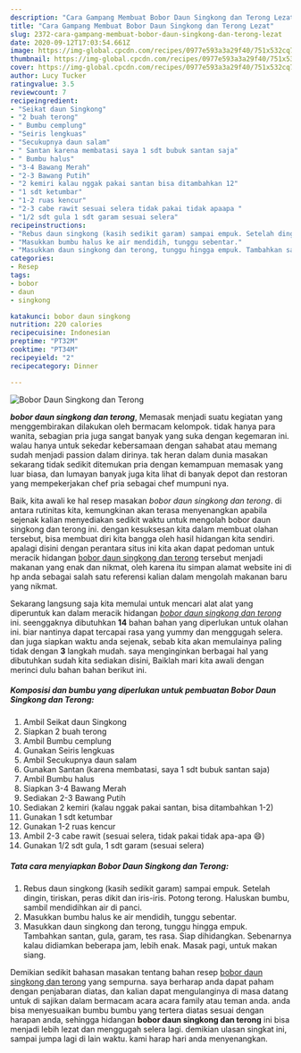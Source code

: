 ```yaml
---
description: "Cara Gampang Membuat Bobor Daun Singkong dan Terong Lezat"
title: "Cara Gampang Membuat Bobor Daun Singkong dan Terong Lezat"
slug: 2372-cara-gampang-membuat-bobor-daun-singkong-dan-terong-lezat
date: 2020-09-12T17:03:54.661Z
image: https://img-global.cpcdn.com/recipes/0977e593a3a29f40/751x532cq70/bobor-daun-singkong-dan-terong-foto-resep-utama.jpg
thumbnail: https://img-global.cpcdn.com/recipes/0977e593a3a29f40/751x532cq70/bobor-daun-singkong-dan-terong-foto-resep-utama.jpg
cover: https://img-global.cpcdn.com/recipes/0977e593a3a29f40/751x532cq70/bobor-daun-singkong-dan-terong-foto-resep-utama.jpg
author: Lucy Tucker
ratingvalue: 3.5
reviewcount: 7
recipeingredient:
- "Seikat daun Singkong"
- "2 buah terong"
- " Bumbu cemplung"
- "Seiris lengkuas"
- "Secukupnya daun salam"
- " Santan karena membatasi saya 1 sdt bubuk santan saja"
- " Bumbu halus"
- "3-4 Bawang Merah"
- "2-3 Bawang Putih"
- "2 kemiri kalau nggak pakai santan bisa ditambahkan 12"
- "1 sdt ketumbar"
- "1-2 ruas kencur"
- "2-3 cabe rawit sesuai selera tidak pakai tidak apaapa "
- "1/2 sdt gula 1 sdt garam sesuai selera"
recipeinstructions:
- "Rebus daun singkong (kasih sedikit garam) sampai empuk. Setelah dingin, tiriskan, peras dikit dan iris-iris. Potong terong. Haluskan bumbu, sambil mendidihkan air di panci."
- "Masukkan bumbu halus ke air mendidih, tunggu sebentar."
- "Masukkan daun singkong dan terong, tunggu hingga empuk. Tambahkan santan, gula, garam, tes rasa. Siap dihidangkan. Sebenarnya kalau didiamkan beberapa jam, lebih enak. Masak pagi, untuk makan siang."
categories:
- Resep
tags:
- bobor
- daun
- singkong

katakunci: bobor daun singkong 
nutrition: 220 calories
recipecuisine: Indonesian
preptime: "PT32M"
cooktime: "PT34M"
recipeyield: "2"
recipecategory: Dinner

---
```



![Bobor Daun Singkong dan Terong](https://img-global.cpcdn.com/recipes/0977e593a3a29f40/751x532cq70/bobor-daun-singkong-dan-terong-foto-resep-utama.jpg)

<b><i>bobor daun singkong dan terong</i></b>, Memasak menjadi suatu kegiatan yang menggembirakan dilakukan oleh bermacam kelompok. tidak hanya para wanita, sebagian pria juga sangat banyak yang suka dengan kegemaran ini. walau hanya untuk sekedar kebersamaan dengan sahabat atau memang sudah menjadi passion dalam dirinya. tak heran dalam dunia masakan sekarang tidak sedikit ditemukan pria dengan kemampuan memasak yang luar biasa, dan lumayan banyak juga kita lihat di banyak depot dan restoran yang mempekerjakan chef pria sebagai chef mumpuni nya.



Baik, kita awali ke hal resep masakan <i>bobor daun singkong dan terong</i>. di antara rutinitas kita, kemungkinan akan terasa menyenangkan apabila sejenak kalian menyediakan sedikit waktu untuk mengolah bobor daun singkong dan terong ini. dengan kesuksesan kita dalam membuat olahan tersebut, bisa membuat diri kita bangga oleh hasil hidangan kita sendiri. apalagi disini dengan perantara situs ini kita akan dapat pedoman untuk meracik hidangan <u>bobor daun singkong dan terong</u> tersebut menjadi makanan yang enak dan nikmat, oleh karena itu simpan alamat website ini di hp anda sebagai salah satu referensi kalian dalam mengolah makanan baru yang nikmat.


Sekarang langsung saja kita memulai untuk mencari alat alat yang diperuntuk kan dalam meracik hidangan <u><i>bobor daun singkong dan terong</i></u> ini. seenggaknya dibutuhkan <b>14</b> bahan bahan yang diperlukan untuk olahan ini. biar nantinya dapat tercapai rasa yang yummy dan menggugah selera. dan juga siapkan waktu anda sejenak, sebab kita akan memulainya paling tidak dengan <b>3</b> langkah mudah. saya menginginkan berbagai hal yang dibutuhkan sudah kita sediakan disini, Baiklah mari kita awali dengan merinci dulu bahan bahan berikut ini.

<!--inarticleads1-->

##### Komposisi dan bumbu yang diperlukan untuk pembuatan Bobor Daun Singkong dan Terong:

1. Ambil Seikat daun Singkong
1. Siapkan 2 buah terong
1. Ambil  Bumbu cemplung
1. Gunakan Seiris lengkuas
1. Ambil Secukupnya daun salam
1. Gunakan  Santan (karena membatasi, saya 1 sdt bubuk santan saja)
1. Ambil  Bumbu halus
1. Siapkan 3-4 Bawang Merah
1. Sediakan 2-3 Bawang Putih
1. Sediakan 2 kemiri (kalau nggak pakai santan, bisa ditambahkan 1-2)
1. Gunakan 1 sdt ketumbar
1. Gunakan 1-2 ruas kencur
1. Ambil 2-3 cabe rawit (sesuai selera, tidak pakai tidak apa-apa 😄)
1. Gunakan 1/2 sdt gula, 1 sdt garam (sesuai selera)




<!--inarticleads2-->

##### Tata cara menyiapkan Bobor Daun Singkong dan Terong:

1. Rebus daun singkong (kasih sedikit garam) sampai empuk. Setelah dingin, tiriskan, peras dikit dan iris-iris. Potong terong. Haluskan bumbu, sambil mendidihkan air di panci.
1. Masukkan bumbu halus ke air mendidih, tunggu sebentar.
1. Masukkan daun singkong dan terong, tunggu hingga empuk. Tambahkan santan, gula, garam, tes rasa. Siap dihidangkan. Sebenarnya kalau didiamkan beberapa jam, lebih enak. Masak pagi, untuk makan siang.




Demikian sedikit bahasan masakan tentang bahan resep <u>bobor daun singkong dan terong</u> yang sempurna. saya berharap anda dapat paham dengan penjabaran diatas, dan kalian dapat mengulanginya di masa datang untuk di sajikan dalam bermacam acara acara family atau teman anda. anda bisa menyesuaikan bumbu bumbu yang tertera diatas sesuai dengan harapan anda, sehingga hidangan <b>bobor daun singkong dan terong</b> ini bisa menjadi lebih lezat dan menggugah selera lagi. demikian ulasan singkat ini, sampai jumpa lagi di lain waktu. kami harap hari anda menyenangkan.
